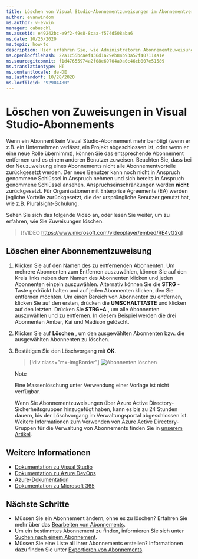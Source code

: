 ```yaml
---
title: Löschen von Visual Studio-Abonnementzuweisungen im Abonnementverwaltungsportal | Microsoft-Dokumentation
author: evanwindom
ms.author: v-evwin
manager: cabuschl
ms.assetid: e49242bc-e9f2-49e8-8caa-f574d508aba6
ms.date: 10/26/2020
ms.topic: how-to
description: Hier erfahren Sie, wie Administratoren Abonnementzuweisungen im Verwaltungsportal für Visual Studio-Abonnements löschen können.
ms.openlocfilehash: 22a1c55bcaef436d1a29eb84b93a57f407114a1e
ms.sourcegitcommit: f1d47655974a2f08e69704a9a0c46cb007e51589
ms.translationtype: HT
ms.contentlocale: de-DE
ms.lasthandoff: 10/28/2020
ms.locfileid: "92904480"
---
```

# <a name="delete-assignments-in-visual-studio-subscriptions"></a>Löschen von Zuweisungen in Visual Studio-Abonnements
Wenn ein Abonnent kein Visual Studio-Abonnement mehr benötigt (wenn er z.B. ein Unternehmen verlässt, ein Projekt abgeschlossen ist, oder wenn er eine neue Rolle übernimmt), können Sie das entsprechende Abonnement entfernen und es einem anderen Benutzer zuweisen. Beachten Sie, dass bei der Neuzuweisung eines Abonnements nicht alle Abonnementvorteile zurückgesetzt werden.  Der neue Benutzer kann noch nicht in Anspruch genommene Schlüssel in Anspruch nehmen und sich bereits in Anspruch genommene Schlüssel ansehen. Anspruchseinschränkungen werden **nicht** zurückgesetzt.  Für Organisationen mit Enterprise Agreements (EA) werden jegliche Vorteile zurückgesetzt, die der ursprüngliche Benutzer genutzt hat, wie z.B. Pluralsight-Schulung. 

Sehen Sie sich das folgende Video an, oder lesen Sie weiter, um zu erfahren, wie Sie Zuweisungen löschen.  

> [!VIDEO https://www.microsoft.com/videoplayer/embed/RE4yG2q]

## <a name="delete-a-subscription-assignment"></a>Löschen einer Abonnementzuweisung
1. Klicken Sie auf den Namen des zu entfernenden Abonnenten. Um mehrere Abonnenten zum Entfernen auszuwählen, können Sie auf den Kreis links neben dem Namen des Abonnenten klicken und jeden Abonnenten einzeln auszuwählen.  Alternativ können Sie die **STRG** -Taste gedrückt halten und auf jeden Abonnenten klicken, den Sie entfernen möchten. Um einen Bereich von Abonnenten zu entfernen, klicken Sie auf den ersten, drücken die **UMSCHALTTASTE** und klicken auf den letzten.  Drücken Sie **STRG+A** , um alle Abonnenten auszuwählen und zu entfernen. In diesem Beispiel werden die drei Abonnenten Amber, Kai und Madison gelöscht. 
2. Klicken Sie auf **Löschen** , um den ausgewählten Abonnenten bzw. die ausgewählten Abonnenten zu löschen.
3. Bestätigen Sie den Löschvorgang mit **OK**.
   > [!div class="mx-imgBorder"]
   > ![Abonnenten löschen](_img/delete-license/delete-subscribers.png "Wählen Sie die Benutzer aus, die Sie löschen möchten, und klicken Sie auf „Löschen“. Sie können die STRG- und die UMSCHALT-Taste verwenden, um mehrere Abonnenten auszuwählen.")

   > [!NOTE]
   > Eine Massenlöschung unter Verwendung einer Vorlage ist nicht verfügbar. 
   >
   > Wenn Sie Abonnementzuweisungen über Azure Active Directory-Sicherheitsgruppen hinzugefügt haben, kann es bis zu 24 Stunden dauern, bis der Löschvorgang im Verwaltungsportal abgeschlossen ist.  Weitere Informationen zum Verwenden von Azure Active Directory-Gruppen für die Verwaltung von Abonnements finden Sie in [unserem Artikel](assign-license-bulk.md#use-azure-active-directory-groups-to-assign-subscriptions). 

## <a name="see-also"></a>Weitere Informationen
- [Dokumentation zu Visual Studio](/visualstudio/)
- [Dokumentation zu Azure DevOps](/azure/devops/)
- [Azure-Dokumentation](/azure/)
- [Dokumentation zu Microsoft 365](/microsoft-365/)

## <a name="next-steps"></a>Nächste Schritte
- Müssen Sie ein Abonnement ändern, ohne es zu löschen?  Erfahren Sie mehr über das [Bearbeiten von Abonnements](edit-license.md).
- Um ein bestimmtes Abonnement zu finden, informieren Sie sich unter [Suchen nach einem Abonnement](search-license.md).
- Müssen Sie eine Liste all Ihrer Abonnements erstellen?  Informationen dazu finden Sie unter [Exportieren von Abonnements](exporting-subscriptions.md).